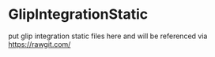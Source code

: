 # GlipIntegrationStatic
put glip integration static files here and will be referenced via https://rawgit.com/
